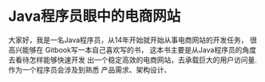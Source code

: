 Java程序员眼中的电商网站
=======

大家好，我是一名Java程序员，从14年开始就开始从事电商网站的开发任务， 很高兴能够在 Gitbook写一本自己喜欢写的书， 这本书主要是从Java程序员的角度去看待怎样能够快速开发 出一个稳定高效的电商网站，去承载巨大的用户访问量.
作为一个程序员会涉及到熟悉 产品需求、架构设计、      

